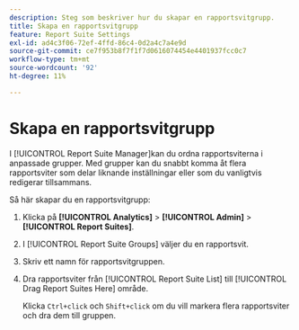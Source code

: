 ```yaml
---
description: Steg som beskriver hur du skapar en rapportsvitgrupp.
title: Skapa en rapportsvitgrupp
feature: Report Suite Settings
exl-id: ad4c3f06-72ef-4ffd-86c4-0d2a4c7a4e9d
source-git-commit: ce7f953b8f7f1f7d0616074454e4401937fcc0c7
workflow-type: tm+mt
source-wordcount: '92'
ht-degree: 11%

---
```


# Skapa en rapportsvitgrupp

I [!UICONTROL Report Suite Manager]kan du ordna rapportsviterna i anpassade grupper. Med grupper kan du snabbt komma åt flera rapportsviter som delar liknande inställningar eller som du vanligtvis redigerar tillsammans.

Så här skapar du en rapportsvitgrupp:

1. Klicka på **[!UICONTROL Analytics]** > **[!UICONTROL Admin]** > **[!UICONTROL Report Suites]**.
1. I [!UICONTROL Report Suite Groups] väljer du en rapportsvit.
1. Skriv ett namn för rapportsvitgruppen.
1. Dra rapportsviter från [!UICONTROL Report Suite List] till [!UICONTROL Drag Report Suites Here] område.

   Klicka `Ctrl+click` och `Shift+click` om du vill markera flera rapportsviter och dra dem till gruppen.
